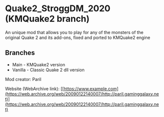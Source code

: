 # Quake2_StroggDM_2020 (KMQuake2 branch)
An unique mod that allows you to play for any of the monsters of the original Quake 2 and its add-ons, fixed and ported to KMQuake2 engine

## Branches
- Main - KMQuake2 version
- Vanilla - Classic Quake 2 dll version

Mod creator: Paril

Website (WebArchive link): [[https://www.example.com](https://web.archive.org/web/20090122140007/http://paril.gaminggalaxy.net)](https://web.archive.org/web/20090122140007/http://paril.gaminggalaxy.net)
